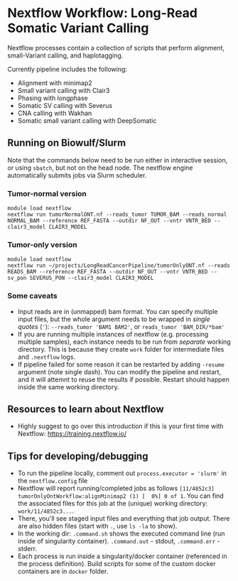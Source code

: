 # Nextflow Workflow: Long-Read Somatic Variant Calling
Nextflow processes contain a collection of scripts that perform alignment, small-Variant calling, and haplotagging.

Currently pipeline includes the following:
* Alignment with minimap2
* Small variant calling with Clair3
* Phasing with longphase
* Somatic SV calling with Severus
* CNA calling with Wakhan
* Somatic small variant calling with DeepSomatic
  
## Running on Biowulf/Slurm

Note that the commands below need to be run either in interactive session, or using `sbatch`, but not on the head node. The nextflow engine automatically submits jobs via Slurm scheduler.

### Tumor-normal version

```
module load nextflow
nextflow run tumorNormalONT.nf --reads_tumor TUMOR_BAM --reads_normal NORMAL_BAM --reference REF_FASTA --outdir NF_OUT --vntr VNTR_BED --clair3_model CLAIR3_MODEL
```

### Tumor-only version

```
module load nextflow
nextflow run ~/projects/LongReadCancerPipeline/tumorOnlyONT.nf --reads READS_BAM --reference REF_FASTA --outdir NF_OUT --vntr VNTR_BED --sv_pon SEVERUS_PON --clair3_model CLAIR3_MODEL
```

### Some caveats

* Input reads are in (unmapped) bam format. You can specify multiple input files, but the whole argument needs to be wrapped in *single quotes* (`'`): `--reads_tumor 'BAM1 BAM2'`, or `reads_tumor 'BAM_DIR/*bam'`
* If you are running multiple instances of nextflow (e.g. processing multiple samples), each instance needs to be run from *separate* working directory. This is because they create `work` folder for intermediate files and `.nextflow` logs.
* If pipeline failed for some reason it can be restarted by adding `-resume` argument (note single dash). You can modify the pipeline and restart, and it will attemnt to reuse the results if possible. Restart should happen inside the same working directory.

## Resources to learn about Nextflow

* Highly suggest to go over this introduction if this is your first time with Nextflow: https://training.nextflow.io/

## Tips for developing/debugging

* To run the pipeline locally, comment out `process.executor = 'slurm'` in the `nextflow.config` file
* Nextflow will report running/completed jobs as follows `[11/4852c3] tumorOnlyOntWorkflow:alignMinimap2 (1) [  0%] 0 of 1`. You can find the associated files for this job at the (unique) working directory: `work/11/4852c3...`.
* There, you'll see staged input files and everything that job output. There are also hidden files (start with `.`, use `ls -la` to show).
* In the working dir: `.command.sh` shows the executed command line (run inside of singularity container). `.command.out` - stdout, `.command.err` - stderr.
* Each process is run inside a singularity/docker container (referenced in the process definition). Build scripts for some of the custom docker containers are in `docker` folder.
